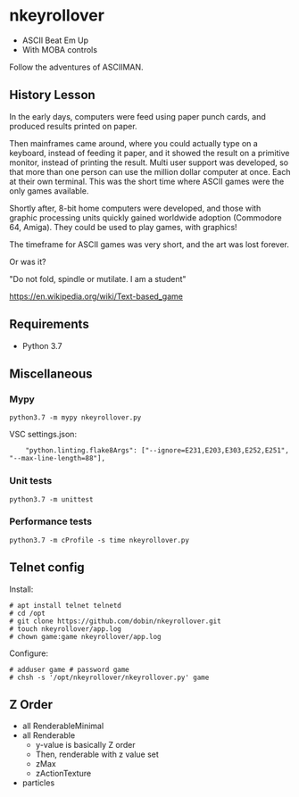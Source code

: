 # nkeyrollover

* ASCII Beat Em Up 
* With MOBA controls

Follow the adventures of ASCIIMAN.


## History Lesson 

In the early days, computers were feed using paper punch cards, and produced results printed on paper. 

Then mainframes came around, where you could actually type on a keyboard, instead
of feeding it paper, and it showed the result on a primitive monitor, instead
of printing the result. Multi user support was developed, so that more than
one person can use the million dollar computer at once. Each at their own terminal. This was the short time where ASCII games were the only games available. 

Shortly after, 8-bit home computers were developed, and those with graphic
processing units quickly gained worldwide adoption (Commodore 64, Amiga). 
They could be used to play games, with graphics!

The timeframe for ASCII games was very short, and the art was lost forever. 

Or was it?

"Do not fold, spindle or mutilate. I am a student"

https://en.wikipedia.org/wiki/Text-based_game

## Requirements

* Python 3.7


## Miscellaneous

### Mypy

```
python3.7 -m mypy nkeyrollover.py
```

VSC settings.json:
```
    "python.linting.flake8Args": ["--ignore=E231,E203,E303,E252,E251", "--max-line-length=88"],
```

### Unit tests

```
python3.7 -m unittest
```

### Performance tests 

```
python3.7 -m cProfile -s time nkeyrollover.py
```

## Telnet config 

Install: 
```
# apt install telnet telnetd
# cd /opt
# git clone https://github.com/dobin/nkeyrollover.git
# touch nkeyrollover/app.log
# chown game:game nkeyrollover/app.log
```

Configure:
```
# adduser game # password game
# chsh -s '/opt/nkeyrollover/nkeyrollover.py' game
```

## Z Order 

* all RenderableMinimal
* all Renderable
    * y-value is basically Z order
    * Then, renderable with z value set
    * zMax
    * zActionTexture
* particles

